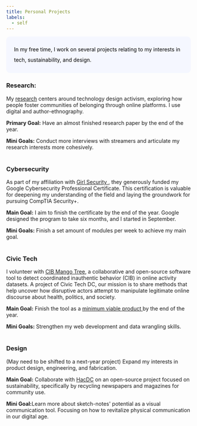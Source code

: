 ```yaml
---
title: Personal Projects
labels: 
  - self
---
```


<p style="padding: 1.5em 1.5em; background: #f5f7ff; border-radius: 10px; color: #000; width: 90%; line-height: 2;">
In my free time, I work on several projects relating to my interests in tech, sustainability, and design. </p>

<h3>Research:</h3>

My <a href="https://helenglover.netlify.app/research">research</a> centers around technology design activism, exploring how people foster communities of belonging through online platforms. I use digital and author-ethnography. 

<b>Primary Goal:</b> Have an almost finished research paper by the end of the year.

<b>Mini Goals:</b> Conduct more interviews with streamers and articulate my research interests more cohesively.
<br><br>

<h3>Cybersecurity</h3>

As part of my affiliation with <a href="https://girlsecurity.org/">Girl Security </a>, they generously funded my Google Cybersecurity Professional Certificate. This certification is valuable for deepening my understanding of the field and laying the groundwork for pursuing CompTIA Security+. 

<b>Main Goal:</b>  I aim to finish the certificate by the end of the year. Google designed the program to take six months, and I started in September.

<b>Mini Goals:</b> Finish a set amount of modules per week to achieve my main goal.  
<br><br>

<h3>Civic Tech </h3>

I volunteer with <a href="https://cib-mango-tree.github.io/CIB-Mango-Tree-Website/">CIB Mango Tree</a>, a collaborative and open-source software tool to detect coordinated inauthentic behavior (CIB) in online activity datasets. A project of Civic Tech DC, our mission is to share methods that help uncover how disruptive actors attempt to manipulate legitimate online discourse about health, politics, and society.

<b>Main Goal:</b> Finish the tool as a <a href="https://www.productplan.com/glossary/minimum-viable-product/"> minimum viable product </a> by the end of the year.

<b>Mini Goals:</b> Strengthen my web development and data wrangling skills. 
<br><br>

<h3>Design</h3>

(May need to be shifted to a next-year project)
Expand my interests in product design, engineering, and fabrication.

<b>Main Goal:</b> Collaborate with <a href="https://www.hacdc.org/">HacDC</a> on an open-source project focused on sustainability, specifically by recycling newspapers and magazines for community use.

<b>Mini Goal:</b>Learn more about sketch-notes' potential as a visual communication tool. Focusing on how to revitalize physical communication in our digital age.